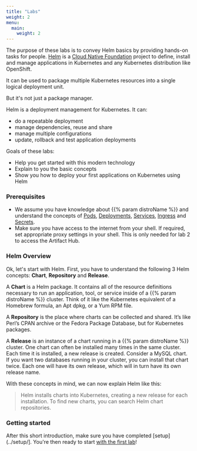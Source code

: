 ```yaml
---
title: "Labs"
weight: 2
menu:
  main:
    weight: 2
---
```



The purpose of these labs is to convey Helm basics by providing hands-on tasks for people. [Helm](https://github.com/helm/helm) is a [Cloud Native Foundation](https://www.cncf.io/) project to define, install and manage applications in Kubernetes and any Kubernetes distribution like OpenShift.
 
It can be used to package multiple Kubernetes resources into a single logical deployment unit.

But it's not just a package manager.
 
Helm is a deployment management for Kubernetes. It can:

* do a repeatable deployment
* manage dependencies, reuse and share
* manage multiple configurations
* update, rollback and test application deployments
 
Goals of these labs:

* Help you get started with this modern technology
* Explain to you the basic concepts
* Show you how to deploy your first applications on Kubernetes using Helm


### Prerequisites

* We assume you have knowledge about {{% param distroName %}} and understand the concepts of [Pods](https://kubernetes.io/docs/concepts/workloads/pods/pod/), [Deployments](https://kubernetes.io/docs/concepts/workloads/controllers/deployment/), [Services](https://kubernetes.io/docs/concepts/services-networking/service/), [Ingress](https://kubernetes.io/docs/concepts/services-networking/ingress/) and [Secrets](https://kubernetes.io/docs/concepts/services-networking/service/).
* Make sure you have access to the internet from your shell. If required, set appropriate proxy settings in your shell. This is only needed for lab 2 to access the Artifact Hub.


### Helm Overview

Ok, let's start with Helm.
First, you have to understand the following 3 Helm concepts: **Chart**, **Repository** and **Release**.

A **Chart** is a Helm package. It contains all of the resource definitions necessary to run an application, tool, or service inside of a {{% param distroName %}} cluster. Think of it like the Kubernetes equivalent of a Homebrew formula, an Apt dpkg, or a Yum RPM file.

A **Repository** is the place where charts can be collected and shared. It’s like Perl’s CPAN archive or the Fedora Package Database, but for Kubernetes packages.

A **Release** is an instance of a chart running in a {{% param distroName %}} cluster. One chart can often be installed many times in the same cluster. Each time it is installed, a new release is created. Consider a MySQL chart. If you want two databases running in your cluster, you can install that chart twice. Each one will have its own release, which will in turn have its own release name.

With these concepts in mind, we can now explain Helm like this:

> Helm installs charts into Kubernetes, creating a new release for each installation. To find new charts, you can search Helm chart repositories.


### Getting started

After this short introduction, make sure you have completed [setup](../setup/]. You're then ready to start [with the first lab](./01/)!
